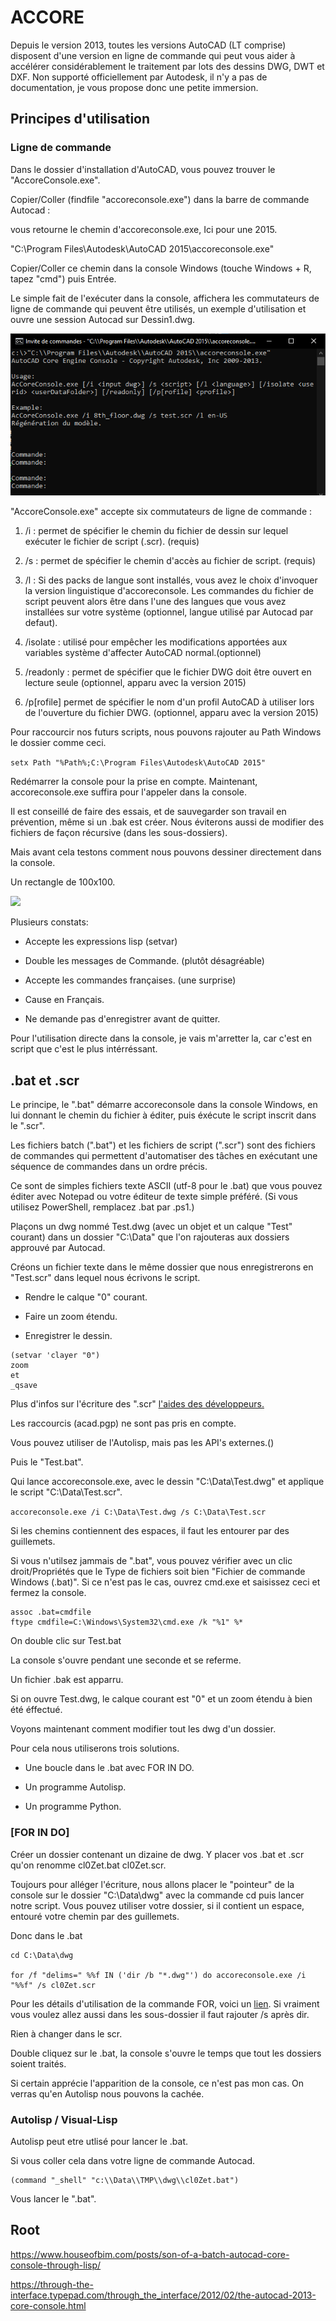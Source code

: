 # ACCORE

Depuis le version 2013, toutes les versions AutoCAD (LT comprise) disposent d'une version en ligne de commande qui peut vous aider à accélérer considérablement le traitement par lots des dessins DWG, DWT et DXF.
Non supporté officiellement par Autodesk, il n'y a pas de documentation, je vous propose donc une petite immersion. 

## Principes d'utilisation
### Ligne de commande

Dans le dossier d'installation d'AutoCAD, vous pouvez trouver le "AccoreConsole.exe". 

Copier/Coller (findfile "accoreconsole.exe") dans la barre de commande Autocad :

vous retourne le chemin d'accoreconsole.exe, Ici pour une 2015.

"C:\\Program Files\\Autodesk\\AutoCAD 2015\\accoreconsole.exe"

Copier/Coller ce chemin dans la console Windows (touche Windows + R, tapez "cmd") puis Entrée.

Le simple fait de l'exécuter dans la console, affichera les commutateurs de ligne de commande qui peuvent être utilisés, un exemple d'utilisation et ouvre une session Autocad sur Dessin1.dwg.

![](img/Illu1.png) 

"AccoreConsole.exe" accepte six commutateurs de ligne de commande :

1) /i : permet de spécifier le chemin du fichier de dessin sur lequel exécuter le fichier de script (.scr). (requis)

2) /s : permet de spécifier le chemin d'accès au fichier de script. (requis)

3) /l : Si des packs de langue sont installés, vous avez le choix d'invoquer la version linguistique d'accoreconsole. Les commandes du fichier de script peuvent alors être dans l'une des langues que vous avez installées sur votre système (optionnel, langue utilisé par Autocad par defaut).

4) /isolate : utilisé pour empêcher les modifications apportées aux variables système d'affecter AutoCAD normal.(optionnel)

5) /readonly : permet de spécifier que le fichier DWG doit être ouvert en lecture seule (optionnel, apparu avec la version 2015)

6) /p[rofile] permet de spécifier le nom d'un profil AutoCAD à utiliser lors de l'ouverture du fichier DWG. (optionnel, apparu avec la version 2015)

Pour raccourcir nos futurs scripts, nous pouvons rajouter au Path Windows le dossier comme ceci.

``` setx Path "%Path%;C:\Program Files\Autodesk\AutoCAD 2015" ```

Redémarrer la console pour la prise en compte. Maintenant, accoreconsole.exe suffira pour l'appeler dans la console.

Il est conseillé de faire des essais, et de sauvegarder son travail en prévention, même si un .bak est créer. Nous éviterons aussi de modifier des fichiers de façon récursive (dans les sous-dossiers).

Mais avant cela testons comment nous pouvons dessiner directement dans la console. 

Un rectangle de 100x100.

![](img/Illu2.png)

Plusieurs constats:

  - Accepte les expressions lisp (setvar)

  - Double les messages de Commande. (plutôt désagréable)

  - Accepte les commandes françaises. (une surprise)

  - Cause en Français.

  - Ne demande pas d'enregistrer avant de quitter. 


Pour l'utilisation directe dans la console, je vais m'arretter la, car c'est en script que c'est le plus intérréssant.

## .bat et .scr 

Le principe, le ".bat" démarre accoreconsole dans la console Windows, en lui donnant le chemin du fichier à éditer, puis éxécute le script inscrit dans le ".scr".

Les fichiers batch (".bat") et les fichiers de script (".scr") sont des fichiers de commandes qui permettent d'automatiser des tâches en exécutant une séquence de commandes dans un ordre précis.

Ce sont de simples fichiers texte ASCII (utf-8 pour le .bat) que vous pouvez éditer avec Notepad ou votre éditeur de texte simple préféré. (Si vous utilisez PowerShell, remplacez .bat par .ps1.)

Plaçons un dwg nommé Test.dwg (avec un objet et un calque "Test" courant) dans un dossier "C:\Data" que l'on rajouteras aux dossiers approuvé par Autocad.

Créons un fichier texte dans le même dossier que nous enregistrerons en "Test.scr" dans lequel nous écrivons le script.

  - Rendre le calque "0" courant.

  - Faire un zoom étendu.

  - Enregistrer le dessin.

```
(setvar 'clayer "0")
zoom
et
_qsave

```
Plus d'infos sur l'écriture des ".scr" [l'aides des développeurs.](https://help.autodesk.com/view/OARX/2019/FRA/?guid=GUID-95BB6824-0700-4019-9672-E6B502659E9E) 

Les raccourcis (acad.pgp) ne sont pas pris en compte.

Vous pouvez utiliser de l'Autolisp, mais pas les API's externes.()

Puis le "Test.bat".

Qui lance accoreconsole.exe, avec le dessin "C:\Data\Test.dwg" et applique le script "C:\Data\Test.scr".

```accoreconsole.exe /i C:\Data\Test.dwg /s C:\Data\Test.scr```

Si les chemins contiennent des espaces, il faut les entourer par des guillemets.

Si vous n'utilsez jammais de ".bat", vous pouvez vérifier avec un clic droit/Propriétés que le Type de fichiers soit bien "Fichier de commande Windows (.bat)". Si ce n'est pas le cas, ouvrez cmd.exe et saisissez ceci et fermez la console.
```
assoc .bat=cmdfile
ftype cmdfile=C:\Windows\System32\cmd.exe /k "%1" %*
```
On double clic sur Test.bat

La console s'ouvre pendant une seconde et se referme.

Un fichier .bak est apparru.

Si on ouvre Test.dwg, le calque courant est "0" et un zoom étendu à bien été éffectué.

Voyons maintenant comment modifier tout les dwg d'un dossier.

Pour cela nous utiliserons trois solutions.

  - Une boucle dans le .bat avec FOR IN DO.

  - Un programme Autolisp.

  - Un programme Python.

### [FOR IN DO]

Créer un dossier contenant un dizaine de dwg. Y placer vos .bat et .scr qu'on renomme cl0Zet.bat cl0Zet.scr.

Toujours pour alléger l'écriture, nous allons placer le "pointeur" de la console sur le dossier "C:\Data\dwg" avec la commande cd puis lancer notre script. Vous pouvez utiliser votre dossier, si il contient un espace, entouré votre chemin par des guillemets.

Donc dans le .bat
```
cd C:\Data\dwg

for /f "delims=" %%f IN ('dir /b "*.dwg"') do accoreconsole.exe /i "%%f" /s cl0Zet.scr
```

Pour les détails d'utilisation de la commande FOR, voici un [lien](https://learn.microsoft.com/en-us/windows-server/administration/windows-commands/for). Si vraiment vous voulez allez aussi dans les sous-dossier il faut rajouter /s après dir.

Rien à changer dans le scr.

Double cliquez sur le .bat, la console s'ouvre le temps que tout les dossiers soient traités.

Si certain apprécie l'apparition de la console, ce n'est pas mon cas. On verras qu'en Autolisp nous pouvons la cachée.

### Autolisp / Visual-Lisp

Autolisp peut etre utlisé pour lancer le .bat.

Si vous coller cela dans votre ligne de commande Autocad.
```
(command "_shell" "c:\\Data\\TMP\\dwg\\cl0Zet.bat")

```
Vous lancer le ".bat".


## Root

  https://www.houseofbim.com/posts/son-of-a-batch-autocad-core-console-through-lisp/

  https://through-the-interface.typepad.com/through_the_interface/2012/02/the-autocad-2013-core-console.html
  